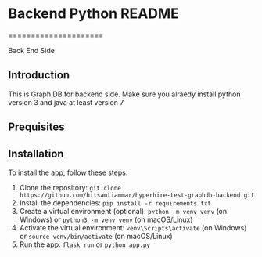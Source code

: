 # Backend Python README
=====================

Back End Side

## Introduction

This is Graph DB for backend side. Make sure you alraedy install python version 3 and java at least version 7

## Prequisites

## Installation

To install the app, follow these steps:

1. Clone the repository: `git clone https://github.com/hitsamtiammar/hyperhire-test-graphdb-backend.git`
2. Install the dependencies: `pip install -r requirements.txt`
3. Create a virtual environment (optional): `python -m venv venv` (on Windows) or `python3 -m venv venv` (on macOS/Linux)
4. Activate the virtual environment: `venv\Scripts\activate` (on Windows) or `source venv/bin/activate` (on macOS/Linux)
5. Run the app: `flask run` or `python app.py`